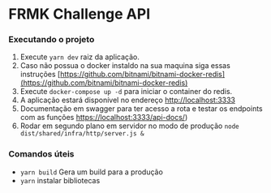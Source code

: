 # FRMK Challenge API

### Executando o projeto

  1. Execute ```yarn dev``` raiz da aplicação.
  2. Caso não possua o docker instaldo na sua maquina siga essas instruções [https://github.com/bitnami/bitnami-docker-redis](https://github.com/bitnami/bitnami-docker-redis) 
  1. Execute ```docker-compose up -d``` para iniciar o container do redis. 
  3. A aplicação estará disponível no endereço [http://localhost:3333](http://localhost:3333)
  4. Documentação em swagger para ter acesso a rota e testar os endpoints com as funções [https://localhost:3333/api-docs/](https://localhost:3333/api-docs/))
  5. Rodar em segundo plano em servidor no modo de produção ```node dist/shared/infra/http/server.js &```


### Comandos úteis
  - `yarn build` Gera um build para a produção
  - `yarn` instalar bibliotecas
  
